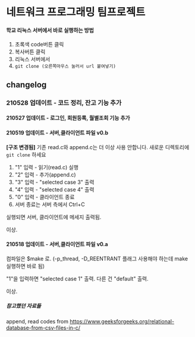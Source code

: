 # 네트워크 프로그래밍 팀프로젝트

#### 학교 리눅스 서버에서 바로 실행하는 방법
1. 초록색 code버튼 클릭
2. 복사버튼 클릭
3. 리눅스 서버에서
4. `git clone (오른쪽마우스 눌러서 url 붙여넣기)`
 

## changelog

### 210528 업데이트 - 코드 정리, 잔고 기능 추가

#### 210527 업데이트 - 로그인, 회원등록, 월별조회 기능 추가

#### 210519 업데이트 - 서버,클라이언트 파일 v0.b
**[구조 변경됨]**
기존 read.c와 append.c는 더 이상 사용 안합니다. 새로운 디렉토리에 `git clone` 하세요

1. "1" 입력 - 읽기(read.c) 실행
2. "2" 입력 - 추가(append.c) 
3. "3" 입력 - "selected case 3" 출력
4. "4" 입력 - "selected case 4" 출력
5. "0" 입력 - 클라이언트 종료
6. 서버 종료는 서버 측에서 Ctrl+C

실행되면 서버, 클라이언트에 메세지 출력됨.

이상.

#### 210518 업데이트 - 서버,클라이언트 파일 v0.a
컴파일은 $make 로. (-p_thread, -D_REENTRANT 플래그 사용해야 하는데 make 실행하면 바로 됨)

"1"을 입력하면 "selected case 1" 출력. 다른 건 "default" 출력.

이상.





##### 참고했던 자료들 
append, read codes from
https://www.geeksforgeeks.org/relational-database-from-csv-files-in-c/
